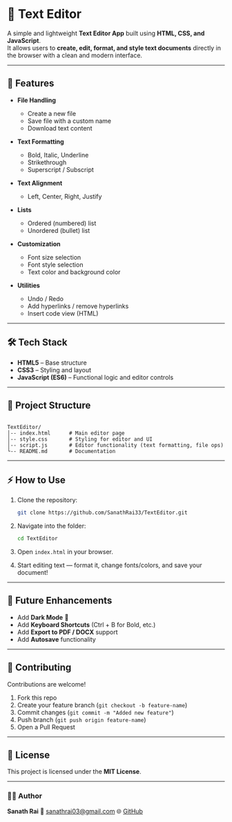 # 📝 Text Editor

A simple and lightweight **Text Editor App** built using **HTML, CSS, and JavaScript**.  
It allows users to **create, edit, format, and style text documents** directly in the browser with a clean and modern interface.

---

## 🚀 Features
- **File Handling**
  - Create a new file
  - Save file with a custom name
  - Download text content

- **Text Formatting**
  - Bold, Italic, Underline
  - Strikethrough
  - Superscript / Subscript

- **Text Alignment**
  - Left, Center, Right, Justify  

- **Lists**
  - Ordered (numbered) list
  - Unordered (bullet) list

- **Customization**
  - Font size selection
  - Font style selection
  - Text color and background color

- **Utilities**
  - Undo / Redo
  - Add hyperlinks / remove hyperlinks
  - Insert code view (HTML)

---

## 🛠️ Tech Stack
- **HTML5** – Base structure  
- **CSS3** – Styling and layout  
- **JavaScript (ES6)** – Functional logic and editor controls  

---

## 📂 Project Structure
```

TextEditor/
│-- index.html      # Main editor page
│-- style.css       # Styling for editor and UI
│-- script.js       # Editor functionality (text formatting, file ops)
└-- README.md       # Documentation

````

---

## ⚡ How to Use
1. Clone the repository:
   ```bash
   git clone https://github.com/SanathRai33/TextEditor.git
   ```

2. Navigate into the folder:

   ```bash
   cd TextEditor
   ```
3. Open `index.html` in your browser.
4. Start editing text — format it, change fonts/colors, and save your document!

---

## 🎯 Future Enhancements

* Add **Dark Mode** 🌙
* Add **Keyboard Shortcuts** (Ctrl + B for Bold, etc.)
* Add **Export to PDF / DOCX** support
* Add **Autosave** functionality

---

## 🤝 Contributing

Contributions are welcome!

1. Fork this repo
2. Create your feature branch (`git checkout -b feature-name`)
3. Commit changes (`git commit -m "Added new feature"`)
4. Push branch (`git push origin feature-name`)
5. Open a Pull Request

---

## 📜 License

This project is licensed under the **MIT License**.

---

### 👨‍💻 Author

**Sanath Rai**
📧 [sanathrai03@gmail.com](mailto:sanathrai03@gmail.com)
🌐 [GitHub](https://github.com/SanathRai33)

```